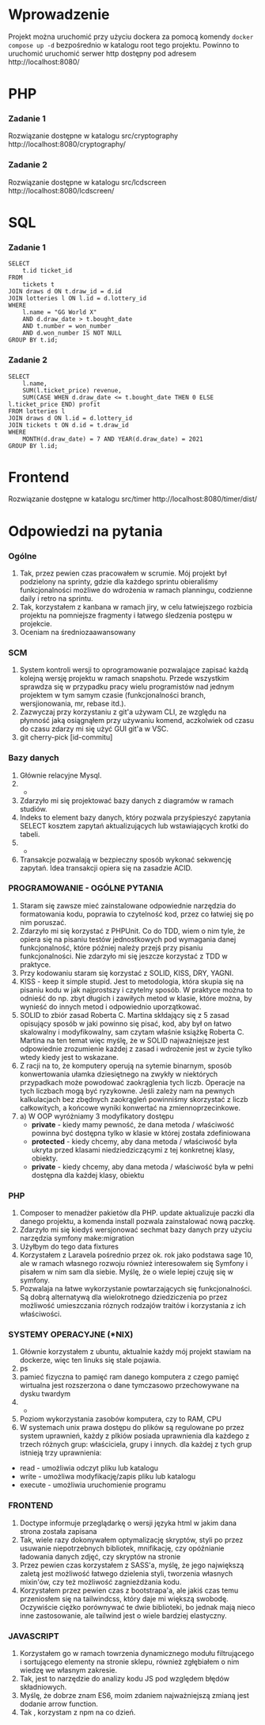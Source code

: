 # Wprowadzenie

Projekt można uruchomić przy użyciu dockera za pomocą komendy `docker compose up -d` bezpośrednio w katalogu root tego projektu. Powinno to uruchomić uruchomić serwer http dostępny pod adresem http://localhost:8080/

# PHP

### Zadanie 1

Rozwiązanie dostępne w katalogu src/cryptography http://localhost:8080/cryptography/

### Zadanie 2

Rozwiązanie dostępne w katalogu src/lcdscreen http://localhost:8080/lcdscreen/

# SQL

### Zadanie 1
```
SELECT
	t.id ticket_id
FROM
    tickets t
JOIN draws d ON t.draw_id = d.id
JOIN lotteries l ON l.id = d.lottery_id
WHERE
	l.name = "GG World X" 
    AND d.draw_date > t.bought_date
    AND t.number = won_number
    AND d.won_number IS NOT NULL
GROUP BY t.id;
```

### Zadanie 2

```
SELECT
	l.name,
	SUM(l.ticket_price) revenue,
	SUM(CASE WHEN d.draw_date <= t.bought_date THEN 0 ELSE l.ticket_price END) profit
FROM lotteries l
JOIN draws d ON l.id = d.lottery_id
JOIN tickets t ON d.id = t.draw_id
WHERE
    MONTH(d.draw_date) = 7 AND YEAR(d.draw_date) = 2021
GROUP BY l.id;
```

# Frontend

Rozwiązanie dostępne w katalogu src/timer http://localhost:8080/timer/dist/

# Odpowiedzi na pytania

### Ogólne

1. Tak, przez pewien czas pracowałem w scrumie. Mój projekt był podzielony na sprinty, gdzie dla każdego sprintu obieraliśmy funkcjonalności możliwe do wdrożenia w ramach planningu, codzienne daily i retro na sprintu.
2. Tak, korzystałem z kanbana w ramach jiry, w celu łatwiejszego rozbicia projektu na pomniejsze fragmenty i łatwego śledzenia postępu w projekcie.
3. Oceniam na średniozaawansowany

### SCM

1. System kontroli wersji to oprogramowanie pozwalające zapisać każdą kolejną wersję projektu w ramach snapshotu. Przede wszystkim sprawdza się w przypadku pracy wielu programistów nad jednym projektem w tym samym czasie (funkcjonalności branch, wersjionowania, mr, rebase itd.).
2. Zazwyczaj przy korzystaniu z git'a używam CLI, ze względu na płynność jaką osiągnąłem przy używaniu komend, aczkolwiek od czasu do czasu zdarzy mi się użyć GUI git'a w VSC.
3. git cherry-pick [id-commitu]

### Bazy danych

1. Głównie relacyjne Mysql.
2. -
3. Zdarzyło mi się projektować bazy danych z diagramów w ramach studiów.
4. Indeks to element bazy danych, który pozwala przyśpieszyć zapytania SELECT kosztem zapytań aktualizujących lub wstawiających krotki do tabeli.
5. -
6. Transakcje pozwalają w bezpieczny sposób wykonać sekwencję zapytań. Idea transakcji opiera się na zasadzie ACID.

### PROGRAMOWANIE - OGÓLNE PYTANIA

1. Staram się zawsze mieć zainstalowane odpowiednie narzędzia do formatowania kodu, poprawia to czytelność kod, przez co łatwiej się po nim poruszać.
2. Zdarzyło mi się korzystać z PHPUnit. Co do TDD, wiem o nim tyle, że opiera się na pisaniu testów jednostkowych pod wymagania danej funkcjonalność, które później należy przejś przy pisaniu funkcjonalności. Nie zdarzyło mi się jeszcze korzystać z TDD w praktyce.
3. Przy kodowaniu staram się korzystać z SOLID, KISS, DRY, YAGNI.
4. KISS - keep it simple stupid. Jest to metodologia, która skupia się na pisaniu kodu w jak najprostszy i czytelny sposób. W praktyce można to odnieść do np. zbyt długich i zawiłych metod w klasie, które można, by wynieść do innych metod i odpowiednio uporzątkować.
5. SOLID to zbiór zasad Roberta C. Martina skłdający się z 5 zasad opisujący sposób w jaki powinno się pisać, kod, aby był on łatwo skalowalny i modyfikowalny, sam czytam właśnie książkę Roberta C. Martina na ten temat więc myślę, że w SOLID najważniejsze jest odpowiednie zrozumienie każdej z zasad i wdrożenie jest w życie tylko wtedy kiedy jest to wskazane.
6. Z racji na to, że komputery operują na sytemie binarnym, sposób konwertowania ułamka dziesiętnego na zwykły w niektórych przypadkach może powodować zaokrąglenia tych liczb. Operacje na tych liczbach mogą być ryzykowne. Jeśli zależy nam na pewnych kalkulacjach bez zbędnych zaokrągleń powinniśmy skorzystać z liczb całkowitych, a końcowe wyniki konwertać na zmiennoprzecinkowe.
7. 
    a) W OOP wyróżniamy 3 modyfikatory dostępu
    - <strong>private</strong> - kiedy mamy pewność, że dana metoda / właściwość powinna być dostępna tylko w klasie w której została zdefiniowana
    - <strong>protected</strong> - kiedy chcemy, aby dana metoda / właściwość była ukryta przed klasami niedziedziczącymi z tej konkretnej klasy, obiekty.
    - <strong>private</strong> - kiedy chcemy, aby dana metoda / właściwość była w pełni dostępna dla każdej klasy, obiektu

### PHP

1. Composer to menadżer pakietów dla PHP. update aktualizuje paczki dla danego projektu, a komenda install pozwala zainstalować nową paczkę.
2. Zdarzyło mi się kiedyś wersjonować sechmat bazy danych przy użyciu narzędzia symfony make:migration
3. Użyłbym do tego data fixtures
4. Korzystałem z Laravela pośrednio przez ok. rok jako podstawa sage 10, ale w ramach własnego rozwoju również interesowałem się Symfony i pisałem w nim sam dla siebie. Myślę, że o wiele lepiej czuję się w symfony.
5. Pozwalaja na łatwe wykorzystanie powtarzających się funkcjonalności. Są dobrą alternatywą dla wielokrotnego dziedziczenia po przez możliwość umieszczania róznych rodzajów traitów i korzystania z ich właściwości.

### SYSTEMY OPERACYJNE (*NIX)

1. Głównie korzystałem z ubuntu, aktualnie każdy mój projekt stawiam na dockerze, więc ten linuks się stale pojawia.
2. ps
3. pamieć fizyczna to pamięć ram danego komputera z czego pamięć wirtualna jest rozszerzona o dane tymczasowo przechowywane na dysku twardym
4. -
5. Poziom wykorzystania zasobów komputera, czy to RAM, CPU
6. W systemach unix prawa dostępu do plików są regulowane po przez system uprawnień, każdy z plkiów posiada uprawnienia dla każdego z trzech różnych grup: właściciela, grupy i innych. dla każdej z tych grup istnieją trzy uprawnienia:
- read - umożliwia odczyt pliku lub katalogu
- write - umożliwa modyfikację/zapis pliku lub katalogu
- execute - umożliwia uruchomienie programu

### FRONTEND

1. Doctype informuje przeglądarkę o wersji języka html w jakim dana strona została zapisana
2. Tak, wiele razy dokonywałem optymalizację skryptów, styli po przez usuwanie niepotrzebnych bibliotek, mnifikację, czy opóźnianie ładowania danych zdjęć, czy skryptów na stronie
3. Przez pewien czas korzystałem z SASS'a, myślę, że jego największą zaletą jest możliwość łatwego dzielenia styli, tworzenia własnych mixin'ów, czy też możliwość zagnieżdżania kodu.
4. Korzystałem przez pewien czas z bootstrapa'a, ale jakiś czas temu przeniosłem się na tailwindcss, który daje mi większą swobodę. Oczywiście ciężko porównywać te dwie biblioteki, bo jednak mają nieco inne zastosowanie, ale tailwind jest o wiele bardziej elastyczny.

### JAVASCRIPT

1. Korzystałem go w ramach towrzenia dynamicznego modułu filtrującego i sortującego elementy na stronie sklepu, również zgłębiałem o nim wiedzę we własnym zakresie.
2. Tak, jest to narzędzie do analizy kodu JS pod względem błędów składniowych.
3. Myślę, że dobrze znam ES6, moim zdaniem najważniejszą zmianą jest dodanie arrow function.
4. Tak , korzystam z npm na co dzień.